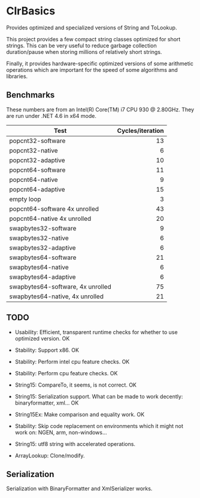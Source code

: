 ﻿# ClrBasics

Provides optimized and specialized versions of String and ToLookup.

This project provides a few compact string classes optimized for short strings. This can be very useful to
reduce garbage collection duration/pause when storing millions of relatively short strings.

Finally, it provides hardware-specific optimized versions of some arithmetic operations which are
important for the speed of some algorithms and libraries.

## Benchmarks

These numbers are from an Intel(R) Core(TM) i7 CPU         930  @ 2.80GHz.
They are run under .NET 4.6 in x64 mode.

| Test | Cycles/iteration |
| ------ |------:|
|popcnt32-software | 13 |
|popcnt32-native | 6 |
|popcnt32-adaptive | 10 |
|popcnt64-software | 11 |
|popcnt64-native | 9 |
|popcnt64-adaptive | 15 |
|empty loop | 3 |
|popcnt64-software 4x unrolled | 43 |
|popcnt64-native 4x unrolled | 20 |
|swapbytes32-software | 9 |
|swapbytes32-native | 6 |
|swapbytes32-adaptive | 6 |
|swapbytes64-software | 21 |
|swapbytes64-native | 6 |
|swapbytes64-adaptive | 6 |
|swapbytes64-software, 4x unrolled | 75 |
|swapbytes64-native, 4x unrolled | 21 |


## TODO
- Usability: Efficient, transparent runtime checks for whether to use optimized version. OK
- Stability: Support x86. OK
- Stability: Perform intel cpu feature checks. OK
- Stability: Perform cpu feature checks. OK
- String15: CompareTo, it seems, is not correct. OK
- String15: Serialization support. What can be made to work decently: binaryformatter, xml... OK
- String15Ex: Make comparison and equality work. OK

- Stability: Skip code replacement on environments which it might not work on: NGEN, arm, non-windows...
- String15: utf8 string with accelerated operations.


- ArrayLookup: Clone/modify.



## Serialization

Serialization with BinaryFormatter and XmlSerializer works.


